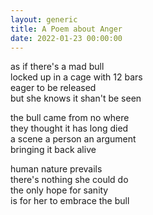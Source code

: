```yaml
---
layout: generic
title: A Poem about Anger
date: 2022-01-23 00:00:00
---
```

as if there's a mad bull&nbsp;<br>locked up in a cage with 12 bars&nbsp;<br>eager to be released&nbsp;<br>but she knows it shan't be seen&nbsp;

the bull came from no where&nbsp;<br>they thought it has long died&nbsp;<br>a scene a person an argument&nbsp;<br>bringing it back alive

human nature prevails<br>there's nothing she could do<br>the only hope for sanity<br>is for her to embrace the bull
